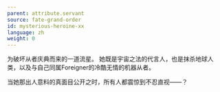 ```yaml
---
parent: attribute.servant
source: fate-grand-order
id: mysterious-heroine-xx
language: zh
weight: 0
---
```


为破坏从者庆典而来的一道流星。
她既是宇宙之法的代言人，也是抹杀地球人类，以及与自己同属Foreigner的冷酷无情的机器从者。

当她那出人意料的真面目公开之时，所有人都震惊到不忍直视——？
